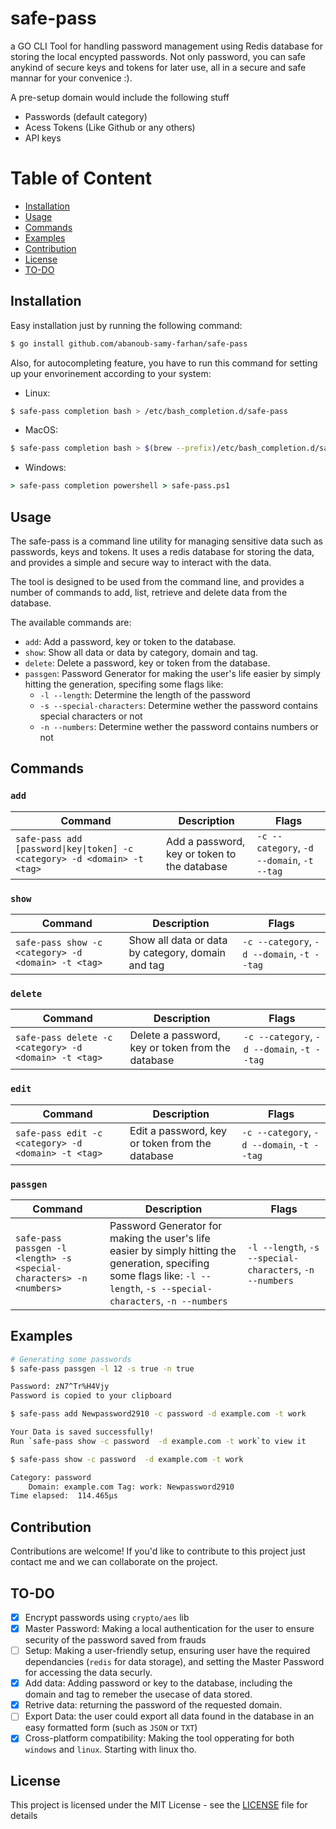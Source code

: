 # safe-pass
a GO CLI Tool for handling password management using Redis database for storing the local encypted passwords. Not only password, you can safe anykind of secure keys and tokens for later use, all in a secure and safe mannar for your convenice :).

A pre-setup domain would include the following stuff
- Passwords (default category)
- Acess Tokens (Like Github or any others)
- API keys

# Table of Content

- [Installation](#installation)
- [Usage](#usage)
- [Commands](#commands)
- [Examples](#examples)
- [Contribution](#contribution)
- [License](#license)
- [TO-DO](#to-do)

## Installation

Easy installation just by running the following command:

```bash
$ go install github.com/abanoub-samy-farhan/safe-pass
```
Also, for autocompleting feature, you have to run this command for setting up your envorinement according to your system:

- Linux:
```bash
$ safe-pass completion bash > /etc/bash_completion.d/safe-pass
```

- MacOS:
```bash
$ safe-pass completion bash > $(brew --prefix)/etc/bash_completion.d/safe-pass
```

- Windows:
```cmd
> safe-pass completion powershell > safe-pass.ps1
```

## Usage

The safe-pass is a command line utility for managing sensitive data such as passwords, keys and tokens. It uses a redis database for storing the data, and provides a simple and secure way to interact with the data.

The tool is designed to be used from the command line, and provides a number of commands to add, list, retrieve and delete data from the database.


The available commands are:

- `add`: Add a password, key or token to the database.
- `show`: Show all data or data by category, domain and tag.
- `delete`: Delete a password, key or token from the database.
- `passgen`: Password Generator for making the user's life easier by simply hitting the generation, specifing some flags like:
    - `-l --length`: Determine the length of the password
    - `-s --special-characters`: Determine wether the password contains special characters or not
    - `-n --numbers`: Determine wether the password contains numbers or not


## Commands

### `add`
| Command | Description | Flags |
| --- | --- | --- |
| `safe-pass add [password\|key\|token] -c <category> -d <domain> -t <tag>` | Add a password, key or token to the database | `-c --category`, `-d --domain`, `-t --tag` |

### `show`
| Command | Description | Flags |
| --- | --- | --- |
| `safe-pass show -c <category> -d <domain> -t <tag>` | Show all data or data by category, domain and tag | `-c --category`, `-d --domain`, `-t --tag` |

### `delete`
| Command | Description | Flags |
| --- | --- | --- |
| `safe-pass delete -c <category> -d <domain> -t <tag>` | Delete a password, key or token from the database | `-c --category`, `-d --domain`, `-t --tag` |

### `edit`
| Command | Description | Flags |
| --- | --- | --- |
| `safe-pass edit -c <category> -d <domain> -t <tag>` | Edit a password, key or token from the database | `-c --category`, `-d --domain`, `-t --tag` |


### `passgen`
| Command | Description | Flags |
| --- | --- | --- |
| `safe-pass passgen -l <length> -s <special-characters> -n <numbers>` | Password Generator for making the user's life easier by simply hitting the generation, specifing some flags like: `-l --length`, `-s --special-characters`, `-n --numbers` | `-l --length`, `-s --special-characters`, `-n --numbers` |

## Examples

```bash
# Generating some passwords
$ safe-pass passgen -l 12 -s true -n true

Password: zN7^Tr%H4Vjy
Password is copied to your clipboard

$ safe-pass add Newpassword2910 -c password -d example.com -t work

Your Data is saved successfully!
Run `safe-pass show -c password  -d example.com -t work`to view it

$ safe-pass show -c password  -d example.com -t work

Category: password
	Domain: example.com	Tag: work: Newpassword2910
Time elapsed:  114.465µs
```

## Contribution

Contributions are welcome! If you'd like to contribute to this project just contact me and we can collaborate on the project.

## TO-DO

- [x] Encrypt passwords using `crypto/aes` lib
- [x] Master Password: Making a local authentication for the user to ensure security of the password saved from frauds
- [ ] Setup: Making a user-friendly setup, ensuring user have the required dependancies (`redis` for data storage), and setting the Master Password for accessing the data securly.
- [x] Add data: Adding password or key to the database, including the domain and tag to remeber the usecase of data stored.
- [x] Retrive data: returning the password of the requested domain.
- [ ] Export Data: the user could export all data found in the database in an easy formatted form (such as `JSON` or `TXT`)
- [x] Cross-platform compatibility: Making the tool opperating for both `windows` and `linux`. Starting with linux tho.

## License

This project is licensed under the MIT License - see the [LICENSE](LICENSE) file for details
